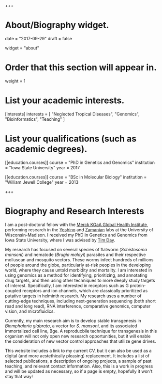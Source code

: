 +++
# About/Biography widget.

date = "2017-09-29"
draft = false

widget = "about"

# Order that this section will appear in.
weight = 1

# List your academic interests.
[interests]
  interests = [
    "Neglected Tropical Diseases",
    "Genomics",
    "Bioinformatics",
    "Teaching"
  ]

# List your qualifications (such as academic degrees).
[[education.courses]]
  course = "PhD in Genetics and Genomics"
  institution = "Iowa State University"
  year = 2017

[[education.courses]]
  course = "BSc in Molecular Biology"
  institution = "William Jewell College"
  year = 2013
 
+++

# Biography and Research Interests

I am a post-doctoral fellow with the [Merck KGaA Global Health Institute](https://www.emdgroup.com/en/company/responsibility/our-strategy/health/mghi.html), performing research in the [Yoshino](https://www.vetmed.wisc.edu/people/yoshinot/) and [Zamanian](http://www.zamanianlab.org/) labs at the University of Wisconsin-Madison. I received my PhD in Genetics and Genomics from Iowa State University, where I was advised by [Tim Day](https://vetmed.iastate.edu/users/day).

My research has focused on several species of flatworm (*Schistosoma mansoni*) and nematode (*Brugia malayi*) parasites and their respective molluscan and mosquito vectors. These worms infect hundreds of millions of people around the globe, particularly at-risk peoples in the developing world, where they cause untold morbidity and mortality. I am interested in using genomics as a method for identifying, prioritizing, and annotating drug targets, and then using other techniques to more deeply study targets of interest. Specifically, I am interested in receptors such as G protein-coupled receptors and ion channels, which are classically prioritized as putative targets in helminth research. My research uses a number of cutting-edge techniques, including next-generation sequencing (both short read and long read), RNA interference, comparative genomics, computer vision, and microfluidics.

Currently, my main research aim is to develop stable transgenesis in *Biomphalaria glabrata*, a vector for *S. mansoni*, and its associated immortalized cell line, Bge. A reproducbile technique for transgenesis in this organism will not only open new research opportunities, but it will enable the consideration of new vector control approaches that utilize gene drives.

This website includes a link to my current CV, but it can also be used as a digital (and more aestethically pleasing) replacement. It includes a list of selected publications, a description of ongoing projects, a sample of past teaching, and relevant contact information. Also, this is a work in progress and will be updated as necessary, so if a page is empty, hopefully it won't stay that way!